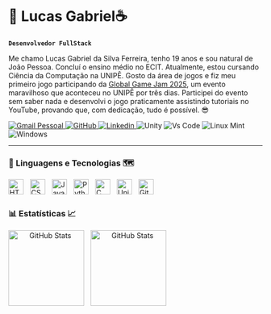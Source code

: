 # 🤖 Lucas Gabriel☕

**`Desenvolvedor FullStack`**

<p>
  Me chamo Lucas Gabriel da Silva Ferreira, tenho 19 anos e sou natural de João Pessoa. Concluí o ensino médio no ECIT. Atualmente, estou cursando Ciência da Computação na UNIPÊ. Gosto da área de jogos e fiz meu primeiro jogo participando da <a href="https://globalgamejam.org/games/2025/bubble-adventure-0-3">Global Game Jam 2025</a>, um evento maravilhoso que aconteceu no UNIPÊ por três dias. Participei do evento sem saber nada e desenvolvi o jogo praticamente assistindo tutoriais no YouTube, provando que, com dedicação, tudo é possível. 😎
</p>


<p align="left">
    <a href="">
      <img
        alt="Gmail Pessoal"
        title="Gmail Pessoal"
        src="https://img.shields.io/badge/Gmail-D14836?style=for-the-badge&logo=gmail&logoColor=white"
      />
    </a>
    <a href="https://github.com/LucasFerreira-Dev?tab=followers">
        <img 
            alt="GitHub" 
            title="Me siga no GitHub" 
            src="https://custom-icon-badges.demolab.com/github/followers/LucasFerreira-Dev?color=236ad3&labelColor=1155ba&style=for-the-badge&logo=github&label=Seguidores&logoColor=white"
        />
    </a>
    <a href="https://www.linkedin.com/in/lucasferreira-dev?utm_source=share&utm_campaign=share_via&utm_content=profile&utm_medium=android_app">
      <img
          alt="Linkedin"
          title="Meu Linkedin"
          src="https://img.shields.io/badge/LinkedIn-0077B5?style=for-the-badge&logo=linkedin&logoColor=white"
      />
    </a>
    <img
      alt="Unity"
      src="https://img.shields.io/badge/Unity-100000?style=for-the-badge&logo=unity&logoColor=white"
    />
    <img
      alt="Vs Code"
      src="https://img.shields.io/badge/Visual_Studio_Code-0078D4?style=for-the-badge&logo=visual%20studio%20code&logoColor=white"
    />
    <img
      alt="Linux Mint"
      src="https://img.shields.io/badge/Linux_Mint-87CF3E?style=for-the-badge&logo=linux-mint&logoColor=white"
    />
    <img
      alt="Windows"
      src="https://img.shields.io/badge/Windows-0078D6?style=for-the-badge&logo=windows&logoColor=white"
    />
    
</p>

---

### 🧭 Linguagens e Tecnologias 🗺️

<img 
    align="left" 
    alt="HTML"
    title="HTML" 
    width="30px" 
    style="padding-right: 10px;" 
    src="https://cdn.jsdelivr.net/gh/devicons/devicon@latest/icons/html5/html5-original.svg" 
/>
<img 
    align="left" 
    alt="CSS" 
    title="CSS"
    width="30px" 
    style="padding-right: 10px;" 
    src="https://cdn.jsdelivr.net/gh/devicons/devicon@latest/icons/css3/css3-original.svg" 
/>
<img 
    align="left" 
    alt="JavaScript" 
    title="JavaScript"
    width="30px" 
    style="padding-right: 10px;" 
    src="https://cdn.jsdelivr.net/gh/devicons/devicon@latest/icons/javascript/javascript-original.svg" 
/>

<img 
    align="left" 
    alt="Python" 
    title="Python"
    width="30px" 
    style="padding-right: 10px;" 
    src="https://cdn.jsdelivr.net/gh/devicons/devicon@latest/icons/python/python-original.svg" 
/>

<img 
    align="left"
    alt="C"
    title="Linguagem C"
    Width="30px"
    style="padding-right: 10px;"
    src="https://cdn.jsdelivr.net/gh/devicons/devicon@latest/icons/c/c-original.svg" 
  />

  <img 
    align="left"
    alt="Unity"
    width="30px"
    style="padding-right: 10px"
    src="https://cdn.jsdelivr.net/gh/devicons/devicon@latest/icons/unity/unity-original.svg"
  />        
         
<img 
    align="left" 
    alt="Git" 
    title="Git"
    width="30px" 
    style="padding-right: 10px;" 
    src="https://cdn.jsdelivr.net/gh/devicons/devicon@latest/icons/git/git-original.svg" 
/>  

<br/>
<br/>

### 📊 Estatísticas 📈

<div align="center">
  <img 
    align="left" 
    alt="GitHub Stats" 
    height="150" 
    style="padding-right: 10px;" 
    src="https://github-readme-stats.vercel.app/api?username=LucasFerreira-Dev&show_icons=true&theme=dark&include_all_commits=true&locale=pt-br" 
  />

  <img 
      align="left" 
      alt="GitHub Stats" 
      height="150" 
      src="https://github-readme-stats.vercel.app/api/top-langs/?username=LucasFerreira-Dev&theme=dark&layout=compact&custom_title=Tecnologias&langs_count=9" 
  />
</div>
